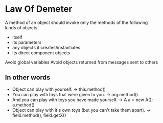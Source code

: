 # Law Of Demeter #

A method of an object should invoke only the methods of the following kinds of objects:

* itself
* its parameters
* any objects it creates/instantiates
* its direct component objects

Avoid global variables
Avoid objects returned from messages sent to others

## In other words ##

* Object can play with yourself. -> this.method()
* You can play with toys that were given to you. -> arg.method()
* And you can play with toys you have made yourself. -> A a = new A(); a.method()
* Object can play with it's own toys (but you can't take them apart). -> field.method(), field.getX()
